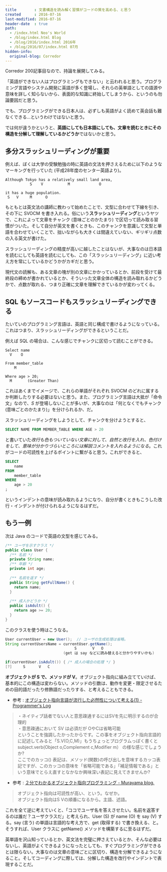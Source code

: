 ```yaml
---
title        : 文書構造を読み解く習慣がコードの質を高める、と思う
created      : 2016-07-16
last-modified: 2016-07-16
header-date  : true
path:
  - /index.html Neo's World
  - /blog/index.html Blog
  - /blog/2016/index.html 2016年
  - /blog/2016/07/index.html 07月
hidden-info:
  original-blog: Corredor
---
```


Corredor 200記事目なので、持論を展開してみる。

「英語ができない人はプログラミングもできない」と云われると思う。プログラミング言語やシステム開発に英語が多く登場し、それらの英単語としての語源や意味を詳しく知らないから、表面的な知識に終始してしまうから、というのも勿論要因だと思う。

でも、プログラミングができる日本人は、必ずしも英語がよく読めて英会話も難なくできる…というわけではないと思う。

では何が違うかというと、**英語にしても日本語にしても、文章を読むときにその構造を分解して理解しているかどうか**ではないかと思う。

## 多分スラッシュリーディングが重要

例えば、ぼくは大学の受験勉強の時に英語の文法を押さえるために以下のようなマーキングを行っていた (平成28年度のセンター英語より)。

```
Although Tokyo has a relatively small land area,
           S    V           M             O

it has a huge population.
 S   V     M      O
```

もともとは英文法の講師に教わって始めたことで、文型に合わせて下線を引き、その下に SVOCM を書き入れる。俗にいう**スラッシュリーディング**というヤツで、これによって文章をチャンク (意味ごとのかたまり) で区切って読み取る習慣がついた。そして自分が英文を書くときも、このチャンクを意識して文型と単語を合わせていくことで、拙いながらも大きくは間違えていない、ギリギリ点数の入る英文が書けた。

スラッシュリーディングの精度が高いに越したことはないが、大事なのは日本語を読むにしても英語を読むにしても、この「スラッシュリーディング」に近い考え方を常にしているかどうかがカギだと思う。

現代文の読解も、ある文章の塊が別の文章にかかっているとか、前段を受けて最終段の締めが書かれているとか、そういった文章全体の構造を読み取れるかどうかで、点数が取れる、つまり正確に文章を理解できているかが変わってくる。

## SQL もソースコードもスラッシュリーディングできる

たいていのプログラミング言語は、英語と同じ構成で書けるようになっている。これはつまり、スラッシュリーディングができるということだ。

例えば SQL の場合は、こんな感じでチャンクに区切って読むことができる。

```
Select name
  V    O

From member_table
    M

Where age > 20;
  M       (Greater Than)
```

これはあくまでイメージで、これらの単語がそれぞれ SVOCM のどれに属するか判断したりする必要はないと思う。また、プログラミング言語は大抵が「命令文」なので、*S* が登場しないことが多いが、大事なのは「何となくでもチャンク (意味ごとのかたまり)」を分けられるか、だ。

スラッシュリーディングをしようとして、チャンクを分けようとすると、

```sql
SELECT NAME FROM MEMBER_TABLE WHERE AGE > 20
```

と書いていた*改行も色もついていない文章に対して、自然と改行を入れ、色付けをして、意味が分かりづらいところには解説コメントを入れるようになる*。これがコードの可読性を上げるポイントに繋がると思う。これができると、

```sql
SELECT
    name
FROM
    member_table
WHERE
    age > 20
;
```

というインデントの意味が読み取れるようになり、自分が書くときもこうした改行・インデントが付けられるようになるはずだ。

## もう一例

次は Java のコードで英語の文型を感じてみる。

```java
/** ユーザを示すクラス */
public class User {
  /** 名前 */
  private String name;
  /** 年齢 */
  private int age;
  
  /** 名前を返す */
  public String getFullName() {
    return name;
  }
  
  /** 成人かどうか */
  public isAdult() {
    return age >= 20;
  }
}
```

このクラスを使う時はこうなる。

```java
User currentUser = new User();  // ユーザの生成処理は省略。
String currentUsersName = currentUser.getName();
                               S       V   O
                          (get は say などに読み替えると分かりやすいかも)

if(currentUser.isAdult()) { /* 成人の場合の処理 */ }
[?]     S      V   C
```

**オブジェクトが S で、メソッドが V**。オブジェクト指向に組み立てていけば、基本的にこの構造は変わらない。メソッドの引数は、動作を変更・限定させるための目的語だったり修飾語だったりする、と考えることもできる。

- 参考 : [オブジェクト指向言語が流行した必然性について考える(1) - Programmer's Log](http://d.hatena.ne.jp/amapetas/20110925/1316929859)

> ・ネイティブ話者でない人と意思疎通するにはSVを先に明示するのが合理的  
> ・意思疎通において SV は必須だが OやCは省略可能  
> ということを強調したかったからです。この事をオブジェクト指向言語的に記述してみると「S.V(O,C,M)」もうちょっとプログラムっぽく書くと  
> subject.verb(Object o,Complement c,Modifier m） の様な感じでしょうか?  
> ここでのカッコ() 表記は、メソッド(関数)の呼び出しを意味するカッコ表記ですが、このカッコの意味を「省略可能である」「補足情報である」という意味でとらえ直すとなかなか興味深い表記に見えてきませんか?

- 参考 : [２分でわかるオブジェクト指向プログラミング - Murayama blog.](http://murayama.hatenablog.com/entry/20120203/1328264540)

> オブジェクト指向は可読性が高い、という。なぜか。  
> オブジェクト指向はS Vの順番になるから。主語、述語。

これを全て逆に考えていくと、「ココでユーザ名を答えさせたい。名前を返答するのは誰だ？ユーザクラスだ」と考えられ、User (S) が name (O) を say (V) する。say (言う) の単語は言語的な考え方で、get (取得する) で書き換える、と。そうすれば、User クラスに getName() メソッドを構築するに至るはずだ。

英単語を沢山知っているとか、英文法を完璧に押さえているとか、そんな必要はないし、英語がよくできるようになったとしても、すぐプログラミングができるとは限らない。大事なのは文章の意味ごとに区切り、構造を分解できるようになること。そしてコーディングに際しては、分解した構造を改行やインデントで表現することだ。

